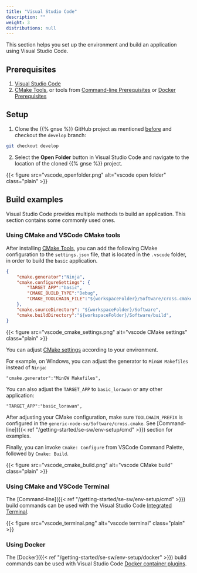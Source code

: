 ```yaml
---
title: "Visual Studio Code"
description: ""
weight: 3
distributions: null
---
```


This section helps you set up the environment and build an application using Visual Studio Code.

<!--more-->

## Prerequisites

1. [Visual Studio Code](https://code.visualstudio.com/)
2. [CMake Tools](https://marketplace.visualstudio.com/items?itemName=ms-vscode.cmake-tools), or tools from [Command-line Prerequisites](/getting-started/se-sw/env-setup/cmd/) or [Docker Prerequisites](/getting-started/se-sw/env-setup/docker/)

## Setup

1. Clone the {{% gnse %}} GitHub project as mentioned [before](http://localhost:1313/getting-started/se-sw/) and checkout the `develop` branch:

```bash
git checkout develop
```

2. Select the **Open Folder** button in Visual Studio Code and navigate to the location of the cloned {{% gnse %}} project.

{{< figure src="vscode_openfolder.png" alt="vscode open folder" class="plain" >}}

## Build examples

Visual Studio Code provides multiple methods to build an application. This section contains some commonly used ones.

### Using CMake and VSCode CMake tools

After installing [CMake Tools](https://marketplace.visualstudio.com/items?itemName=ms-vscode.cmake-tools), you can add the following CMake configuration to the `settings.json` file, that is located in the `.vscode` folder, in order to build the `basic` application.

```json
{
    "cmake.generator":"Ninja",
    "cmake.configureSettings": {
        "TARGET_APP":"basic",
        "CMAKE_BUILD_TYPE":"Debug",
        "CMAKE_TOOLCHAIN_FILE":"${workspaceFolder}/Software/cross.cmake"
    },
    "cmake.sourceDirectory": "${workspaceFolder}/Software",
    "cmake.buildDirectory":"${workspaceFolder}/Software/build",
}
```

{{< figure src="vscode_cmake_settings.png" alt="vscode CMake settings" class="plain" >}}

You can adjust [CMake settings](https://github.com/microsoft/vscode-cmake-tools/blob/master/docs/cmake-settings.md) according to your environment.

For example, on Windows, you can adjust the generator to `MinGW Makefiles` instead of `Ninja`:

```
"cmake.generator":"MinGW Makefiles",
```

You can also adjust the `TARGET_APP` to `basic_lorawan` or any other application:

```
"TARGET_APP":"basic_lorawan",
```

After adjusting your CMake configuration, make sure `TOOLCHAIN_PREFIX` is configured in the `generic-node-se/Software/cross.cmake`. See [Command-line]({{< ref "/getting-started/se-sw/env-setup/cmd" >}}) section for examples.

Finally, you can invoke `Cmake: Configure` from VSCode Command Palette, followed by `Cmake: Build`.

{{< figure src="vscode_cmake_build.png" alt="vscode CMake build" class="plain" >}}

### Using CMake and VSCode Terminal

The [Command-line]({{< ref "/getting-started/se-sw/env-setup/cmd" >}}) build commands can be used with the Visual Studio Code [Integrated Terminal](https://code.visualstudio.com/docs/editor/integrated-terminal).

{{< figure src="vscode_terminal.png" alt="vscode terminal" class="plain" >}}

### Using Docker

The [Docker]({{< ref "/getting-started/se-sw/env-setup/docker" >}}) build commands can be used with Visual Studio Code [Docker container plugins](https://code.visualstudio.com/docs/remote/containers).
